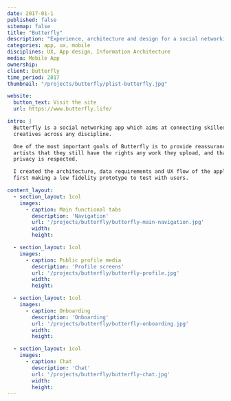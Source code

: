 ```yaml
---
date: 2017-01-1
published: false
sitemap: false
title: "Butterfly"
description: "Experience, architecture and design for a social networking app made for creatives"
categories: app, ux, mobile
disciplines: UX, App design, Information Architecture
media: Mobile App
ownership:
client: Butterfly
time_period: 2017
thumbnail: "/projects/butterfly/plist-butterfly.jpg"

website:
  button_text: Visit the site
  url: https://www.butterfly.life/

intro: |
  Butterfly is a social networking app which aims at connecting skilled
  creatives across any discipline.

  One of the most important goals of Butterfly is to provide reassurance to
  artists that they still have the rights any work they upload, and that their
  privacy is respected.

  I created the architecture, data requirements and UX flow of the application,
  first making a low fidelity prototype to test with users.

content_layout:
  - section_layout: 1col
    images:
      - caption: Main functional tabs
        description: 'Navigation'
        url: '/projects/butterfly/butterfly-main-navigation.jpg'
        width:
        height:

  - section_layout: 1col
    images:
      - caption: Public profile media
        description: 'Profile screens'
        url: '/projects/butterfly/butterfly-profile.jpg'
        width:
        height:

  - section_layout: 1col
    images:
      - caption: Onboarding
        description: 'Onboarding'
        url: '/projects/butterfly/butterfly-onboarding.jpg'
        width:
        height:

  - section_layout: 1col
    images:
      - caption: Chat
        description: 'Chat'
        url: '/projects/butterfly/butterfly-chat.jpg'
        width:
        height:
---
```

